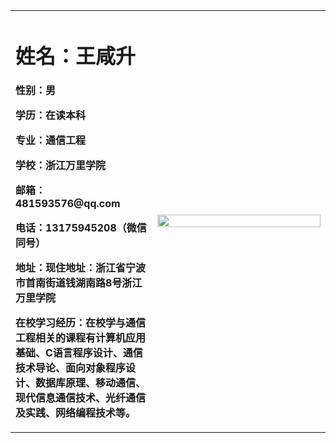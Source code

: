 <table border="0">
  <tr>
    <td width="45%">
      <h1>姓名：王咸升</h1>
      <p><b>性别：男 </b></p>
      <p><b>学历：在读本科</b></p>
      <p><b>专业：通信工程</b></p>
      <p><b>学校：浙江万里学院</b></p>
      <p><b>邮箱：481593576@qq.com</b></p>
       <p><b>电话：13175945208（微信同号）</b></p>
       <p><b>地址：现住地址：浙江省宁波市首南街道钱湖南路8号浙江万里学院</b></p>
       <p><b>在校学习经历：在校学与通信工程相关的课程有计算机应用基础、C语言程序设计、通信技术导论、面向对象程序设计、数据库原理、移动通信、现代信息通信技术、光纤通信及实践、网络编程技术等。</b></p>    
    </td>
    <td width="55%">
      <img src="zhaopian.jpg" width="100%">     
    </td>
  </tr>
</table>
